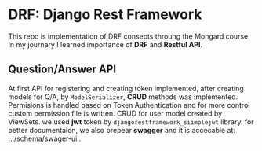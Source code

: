 # DRF: Django Rest Framework

This repo is implementation of DRF consepts throuhg the Mongard course. In my journary I learned importance of **DRF** and **Restful API**. 

## Question/Answer API

At first API for registering and creating token implemented, after creating models for Q/A, by `ModelSerializer`, **CRUD** methods was implemented.
Permisions is handled based on Token Authentication and for more control custom permission file is written.
CRUD for user model created by ViewSets.
we used **jwt** token by `djangorestframework_siimplejwt` library.
for better documentaion, we also prepear **swagger** and it is accecable at: .../schema/swager-ui .


